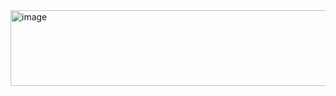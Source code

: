 <img width="975" height="121" alt="image" src="https://github.com/user-attachments/assets/20532831-48bf-49b9-8752-951ec6065f1c" />

